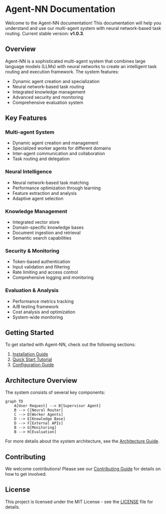# Agent-NN Documentation

Welcome to the Agent-NN documentation! This documentation will help you understand and use our multi-agent system with neural network-based task routing.
Current stable version: **v1.0.3**.

## Overview

Agent-NN is a sophisticated multi-agent system that combines large language models (LLMs) with neural networks to create an intelligent task routing and execution framework. The system features:

- Dynamic agent creation and specialization
- Neural network-based task routing
- Integrated knowledge management
- Advanced security and monitoring
- Comprehensive evaluation system

## Key Features

### Multi-agent System
- Dynamic agent creation and management
- Specialized worker agents for different domains
- Inter-agent communication and collaboration
- Task routing and delegation

### Neural Intelligence
- Neural network-based task matching
- Performance optimization through learning
- Feature extraction and analysis
- Adaptive agent selection

### Knowledge Management
- Integrated vector store
- Domain-specific knowledge bases
- Document ingestion and retrieval
- Semantic search capabilities

### Security & Monitoring
- Token-based authentication
- Input validation and filtering
- Rate limiting and access control
- Comprehensive logging and monitoring

### Evaluation & Analysis
- Performance metrics tracking
- A/B testing framework
- Cost analysis and optimization
- System-wide monitoring

## Getting Started

To get started with Agent-NN, check out the following sections:

1. [Installation Guide](getting-started/installation.md)
2. [Quick Start Tutorial](getting-started/quickstart.md)
3. [Configuration Guide](getting-started/configuration.md)

## Architecture Overview

The system consists of several key components:

```mermaid
graph TD
    A[User Request] --> B[Supervisor Agent]
    B --> C[Neural Router]
    C --> D[Worker Agents]
    D --> E[Knowledge Base]
    D --> F[External APIs]
    B --> G[Monitoring]
    B --> H[Evaluation]
```

For more details about the system architecture, see the [Architecture Guide](concepts/architecture.md).

## Contributing

We welcome contributions! Please see our [Contributing Guide](development/contributing.md) for details on how to get involved.

## License

This project is licensed under the MIT License - see the [LICENSE](https://github.com/EcoSphereNetwork/Agent-NN/blob/main/LICENSE) file for details.
